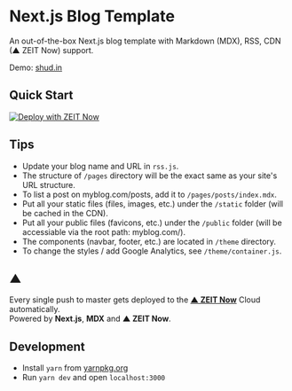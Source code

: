 # Next.js Blog Template

An out-of-the-box Next.js blog template with Markdown (MDX), RSS, CDN (▲ ZEIT Now) support.

Demo: [shud.in](https://github.com/quietshu/blog)

## Quick Start

[![Deploy with ZEIT Now](https://zeit.co/button)](https://zeit.co/new/project?template=quietshu/blog-template)

## Tips
- Update your blog name and URL in `rss.js`.
- The structure of `/pages` directory will be the exact same as your site's URL structure.
- To list a post on myblog.com/posts, add it to `/pages/posts/index.mdx`.
- Put all your static files (files, images, etc.) under the `/static` folder (will be cached in the CDN).
- Put all your public files (favicons, etc.) under the `/public` folder (will be accessiable via the root path: myblog.com/).
- The components (navbar, footer, etc.) are located in `/theme` directory.
- To change the styles / add Google Analytics, see `/theme/container.js`.

## ▲

Every single push to master gets deployed to the **[▲ ZEIT Now](https://zeit.co)** Cloud automatically.  
Powered by **Next.js**, **MDX** and **▲ ZEIT Now**.

## Development

- Install `yarn` from [yarnpkg.org](https://yarnpkg.org)
- Run `yarn dev` and open `localhost:3000`
